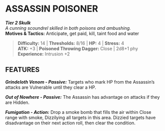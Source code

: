 ﻿---
tier: 2
type: Skulk
difficulty: 14
hp: 4
stress: 4
---
# ASSASSIN POISONER

***Tier 2 Skulk***  
*A cunning scoundrel skilled in both poisons and ambushing.*  
**Motives & Tactics:** Anticipate, get paid, kill, taint food and water

> **Difficulty:** 14 | **Thresholds:** 8/16 | **HP:** 4 | **Stress:** 4  
> **ATK:** +3 | **Poisoned Throwing Dagger:** Close | 2d8+1 phy  
> **Experience:** Intrusion +2

## FEATURES

***Grindeloth Venom - Passive:*** Targets who mark HP from the Assassin’s attacks are Vulnerable until they clear a HP.

***Out of Nowhere - Passive:*** The Assassin has advantage on attacks if they are Hidden.

***Fumigation - Action:*** Drop a smoke bomb that fills the air within Close range with smoke, Dizzilying all targets in this area. Dizzied targets have disadvantage on their next action roll, then clear the condition.
